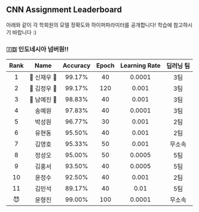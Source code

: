 ## CNN Assignment Leaderboard

아래와 같이 각 학회원의 모델 정확도와 하이퍼파라미터를 공개합니다! 학습에 참고하시기 바랍니다 :)

### 🇮🇩 인도네시아 넘버원!!


| Rank | Name  | Accuracy | Epoch | Learning Rate | 딥러닝 팀 |
|:----:|:-----:|:--------:|:-----:|:-------------:|:-------:|
| 1 | 👑 신재우 👑 |  99.17% | 40 | 0.0001 | 3팀 |
| 2 | 🥈 김정우 🥈 |  99.17% | 120 | 0.001 | 3팀 |
| 3 | 🥉 남예진 🥉 |  98.83% | 40 | 0.001  | 3팀 |
| 4 | 송예원 |  97.83% | 40 | 0.0001 | 3팀 |
| 5 | 박성원 |  96.77% | 30 | 0.001  | 2팀 | 
| 6 | 유현동 |  95.50% | 40 | 0.001  | 2팀 |
| 7 | 김영호 |  95.33% | 50 | 0.001  | 무소속 |
| 8 | 정성오 |  95.00% | 50 | 0.0005 | 5팀 |
| 9 | 김홍서 |  93.50% | 40 | 0.0005 | 5팀 |
| 10 | 윤정수 |  92.50% | 40 | 0.001 | 2팀 |
| 11 | 김민석 |  89.17% | 40 | 0.01  | 5팀 |
| 😈 | 윤형진 |  99.00% | 100 | 0.0001 | 무소속 |
